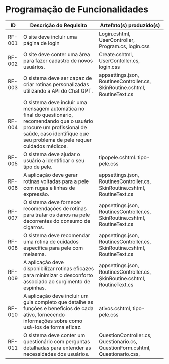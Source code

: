 # Programação de Funcionalidades

|ID    | Descrição do Requisito  | Artefato(s) produzido(s) |
|------|-----------------------------------------|----|
|RF-001| 	O site deve incluir uma página de login | Login.cshtml, UserController, Program.cs, login.css| 
|RF-002|  O site deve conter uma área para fazer cadastro de novos usuários. | Create.cshtml,   UserContoller.cs, login.css  |
|RF-003|	O sistema deve ser capaz de criar rotinas personalizadas utilizando a API do Chat GPT. | appsettings.json, RoutinesController.cs, SkinRoutine.cshtml,  RoutineText.cs   |
|RF-004|	O sistema deve incluir uma mensagem automática no final do questionário, recomendando que o usuário procure um profissional de saúde, caso identifique que seu problema de pele requer cuidados médicos.|  |
|RF-005|	O sistema deve ajudar o usuário a identificar o seu tipo de pele.| tipopele.cshtml. tipo-pele.css   |
|RF-006|	A aplicação deve gerar rotinas voltadas para a pele com rugas e linhas de expressão.|appsettings.json, RoutinesController.cs, SkinRoutine.cshtml, RoutineText.cs   |
|RF-007|	O sistema deve fornecer recomendações de rotinas para tratar os danos na pele decorrentes do consumo de cigarros.|appsettings.json, RoutinesController.cs, SkinRoutine.cshtml, RoutineText.cs   |
|RF-008|	O sistema deve recomendar uma rotina de cuidados específica para pele com melasma.|appsettings.json, RoutinesController.cs, SkinRoutine.cshtml, RoutineText.cs  |
|RF-009|	A aplicação deve disponibilizar rotinas eficazes para minimizar o desconforto associado ao surgimento de espinhas. | appsettings.json, RoutinesController.cs, SkinRoutine.cshtml, RoutineText.cs  |
|RF-010|	A aplicação deve incluir um guia completo que detalhe as funções e benefícios de cada ativo, fornecendo informações sobre como usá-los de forma eficaz.	|ativos.cshtml, tipo-pele.css |
|RF-011|	O sistema deve conter um questionário com perguntas detalhadas para entender as necessidades dos usuários. | QuestionController.cs, Questionario.cs, QuestionForm.cshtml, Questionario.css,  |

